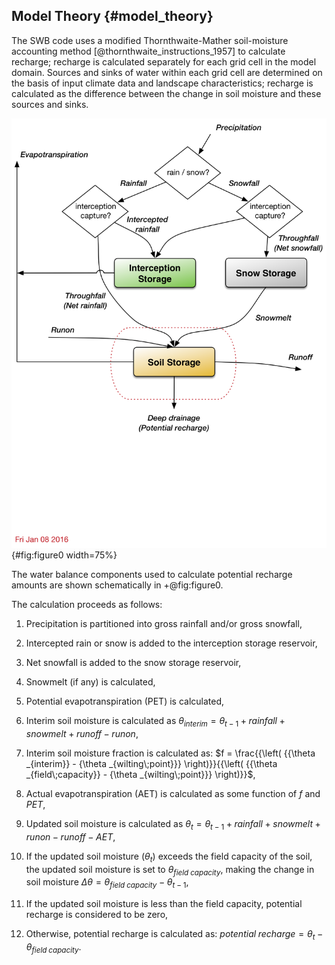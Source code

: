 ## Model Theory {#model_theory}

The SWB code uses a modified Thornthwaite-Mather soil-moisture accounting method [@thornthwaite_instructions_1957] to calculate recharge; recharge is calculated separately for each grid cell in the model domain. Sources and sinks of water within each grid cell are determined on the basis of input climate data and landscape characteristics; recharge is calculated as the difference between the change in soil moisture and these sources and sinks.

![Conceptual_diagram_SWB_simplified__300dpi.png](../images/Conceptual_diagram_SWB_simplified__300dpi.png){#fig:figure0 width=75%}

The water balance components used to calculate potential recharge amounts are shown schematically in +@fig:figure0.

The calculation proceeds as follows:

1.	Precipitation is partitioned into gross rainfall and/or gross snowfall,

2.	Intercepted rain or snow is added to the interception storage reservoir,

3.	Net snowfall is added to the snow storage reservoir,

4.	Snowmelt (if any) is calculated,

5.	Potential evapotranspiration (PET) is calculated,

6.	Interim soil moisture is calculated as $\theta_{interim}=\theta_{t-1}+rainfall+snowmelt+runoff-runon$,

7.	Interim soil moisture fraction is calculated as: $f = \frac{{\left( {{\theta _{interim}} - {\theta _{wilting\;point}}} \right)}}{{\left( {{\theta _{field\;capacity}} - {\theta _{wilting\;point}}} \right)}}$,

8.	Actual evapotranspiration (AET) is calculated as some function of $f$ and $PET$,

9.	Updated soil moisture is calculated as $\theta_t=\theta_{t-1}+rainfall+snowmelt+runon-runoff-AET$,

10.	If the updated soil moisture ($\theta_t$) exceeds the field capacity of the soil, the updated soil moisture is set to $\theta_{field\;capacity}$, making the change in soil moisture $\Delta\theta=\theta_{field\;capacity}-\theta_{t-1}$,

11.	If the updated soil moisture is less than the field capacity, potential recharge is considered to be zero,

12.	Otherwise, potential recharge is calculated as: $potential\;recharge=\theta_t-\theta_{field\;capacity}$.
